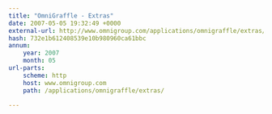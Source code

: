 ```yaml
---
title: "OmniGraffle - Extras"
date: 2007-05-05 19:32:49 +0000
external-url: http://www.omnigroup.com/applications/omnigraffle/extras/
hash: 732e1b612408539e10b980960ca61bbc
annum:
    year: 2007
    month: 05
url-parts:
    scheme: http
    host: www.omnigroup.com
    path: /applications/omnigraffle/extras/

---
```



